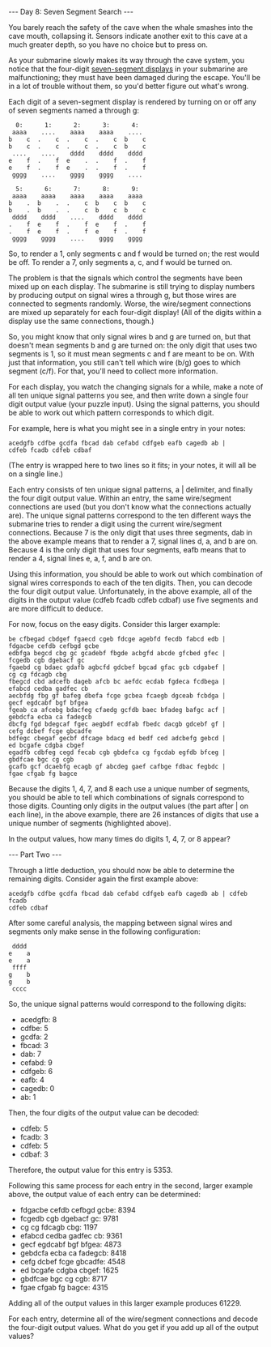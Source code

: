 --- Day 8: Seven Segment Search ---

You barely reach the safety of the cave when the whale smashes into the
cave mouth, collapsing it. Sensors indicate another exit to this cave at
a much greater depth, so you have no choice but to press on.

As your submarine slowly makes its way through the cave system, you
notice that the four-digit [seven-segment
displays](https://en.wikipedia.org/wiki/Seven-segment_display) in your
submarine are malfunctioning; they must have been damaged during the
escape. You'll be in a lot of trouble without them, so you'd better
figure out what's wrong.

Each digit of a seven-segment display is rendered by turning on or off
any of seven segments named a through g:

```
  0:      1:      2:      3:      4:
 aaaa    ....    aaaa    aaaa    ....
b    c  .    c  .    c  .    c  b    c
b    c  .    c  .    c  .    c  b    c
 ....    ....    dddd    dddd    dddd
e    f  .    f  e    .  .    f  .    f
e    f  .    f  e    .  .    f  .    f
 gggg    ....    gggg    gggg    ....

  5:      6:      7:      8:      9:
 aaaa    aaaa    aaaa    aaaa    aaaa
b    .  b    .  .    c  b    c  b    c
b    .  b    .  .    c  b    c  b    c
 dddd    dddd    ....    dddd    dddd
.    f  e    f  .    f  e    f  .    f
.    f  e    f  .    f  e    f  .    f
 gggg    gggg    ....    gggg    gggg
```

So, to render a 1, only segments c and f would be turned on; the rest
would be off. To render a 7, only segments a, c, and f would be turned
on.

The problem is that the signals which control the segments have been
mixed up on each display. The submarine is still trying to display
numbers by producing output on signal wires a through g, but those wires
are connected to segments randomly. Worse, the wire/segment connections
are mixed up separately for each four-digit display! (All of the digits
within a display use the same connections, though.)

So, you might know that only signal wires b and g are turned on, but
that doesn't mean segments b and g are turned on: the only digit that
uses two segments is 1, so it must mean segments c and f are meant to be
on. With just that information, you still can't tell which wire (b/g)
goes to which segment (c/f). For that, you'll need to collect more
information.

For each display, you watch the changing signals for a while, make a
note of all ten unique signal patterns you see, and then write down a
single four digit output value (your puzzle input). Using the signal
patterns, you should be able to work out which pattern corresponds to
which digit.

For example, here is what you might see in a single entry in your notes:

```
acedgfb cdfbe gcdfa fbcad dab cefabd cdfgeb eafb cagedb ab |
cdfeb fcadb cdfeb cdbaf
```

(The entry is wrapped here to two lines so it fits; in your notes, it
will all be on a single line.)

Each entry consists of ten unique signal patterns, a | delimiter, and
finally the four digit output value. Within an entry, the same
wire/segment connections are used (but you don't know what the
connections actually are). The unique signal patterns correspond to the
ten different ways the submarine tries to render a digit using the
current wire/segment connections. Because 7 is the only digit that uses
three segments, dab in the above example means that to render a 7,
signal lines d, a, and b are on. Because 4 is the only digit that uses
four segments, eafb means that to render a 4, signal lines e, a, f, and
b are on.

Using this information, you should be able to work out which combination
of signal wires corresponds to each of the ten digits. Then, you can
decode the four digit output value. Unfortunately, in the above example,
all of the digits in the output value (cdfeb fcadb cdfeb cdbaf) use five
segments and are more difficult to deduce.

For now, focus on the easy digits. Consider this larger example:

```
be cfbegad cbdgef fgaecd cgeb fdcge agebfd fecdb fabcd edb |
fdgacbe cefdb cefbgd gcbe
edbfga begcd cbg gc gcadebf fbgde acbgfd abcde gfcbed gfec |
fcgedb cgb dgebacf gc
fgaebd cg bdaec gdafb agbcfd gdcbef bgcad gfac gcb cdgabef |
cg cg fdcagb cbg
fbegcd cbd adcefb dageb afcb bc aefdc ecdab fgdeca fcdbega |
efabcd cedba gadfec cb
aecbfdg fbg gf bafeg dbefa fcge gcbea fcaegb dgceab fcbdga |
gecf egdcabf bgf bfgea
fgeab ca afcebg bdacfeg cfaedg gcfdb baec bfadeg bafgc acf |
gebdcfa ecba ca fadegcb
dbcfg fgd bdegcaf fgec aegbdf ecdfab fbedc dacgb gdcebf gf |
cefg dcbef fcge gbcadfe
bdfegc cbegaf gecbf dfcage bdacg ed bedf ced adcbefg gebcd |
ed bcgafe cdgba cbgef
egadfb cdbfeg cegd fecab cgb gbdefca cg fgcdab egfdb bfceg |
gbdfcae bgc cg cgb
gcafb gcf dcaebfg ecagb gf abcdeg gaef cafbge fdbac fegbdc |
fgae cfgab fg bagce
```

Because the digits 1, 4, 7, and 8 each use a unique number of segments,
you should be able to tell which combinations of signals correspond to
those digits. Counting only digits in the output values (the part after
\| on each line), in the above example, there are 26 instances of digits
that use a unique number of segments (highlighted above).

In the output values, how many times do digits 1, 4, 7, or 8 appear?

--- Part Two ---

Through a little deduction, you should now be able to determine the
remaining digits. Consider again the first example above:

```
acedgfb cdfbe gcdfa fbcad dab cefabd cdfgeb eafb cagedb ab | cdfeb fcadb
cdfeb cdbaf
```
After some careful analysis, the mapping between signal wires and
segments only make sense in the following configuration:

```
 dddd
e    a
e    a
 ffff
g    b
g    b
 cccc
```

So, the unique signal patterns would correspond to the following digits:


- acedgfb: 8
- cdfbe: 5
- gcdfa: 2
- fbcad: 3
- dab: 7
- cefabd: 9
- cdfgeb: 6
- eafb: 4
- cagedb: 0
- ab: 1

Then, the four digits of the output value can be decoded:

- cdfeb: 5
- fcadb: 3
- cdfeb: 5
- cdbaf: 3

Therefore, the output value for this entry is 5353.

Following this same process for each entry in the second, larger example
above, the output value of each entry can be determined:

- fdgacbe cefdb cefbgd gcbe: 8394
- fcgedb cgb dgebacf gc: 9781
- cg cg fdcagb cbg: 1197
- efabcd cedba gadfec cb: 9361
- gecf egdcabf bgf bfgea: 4873
- gebdcfa ecba ca fadegcb: 8418
- cefg dcbef fcge gbcadfe: 4548
- ed bcgafe cdgba cbgef: 1625
- gbdfcae bgc cg cgb: 8717
- fgae cfgab fg bagce: 4315

Adding all of the output values in this larger example produces 61229.

For each entry, determine all of the wire/segment connections and decode
the four-digit output values. What do you get if you add up all of the
output values?
